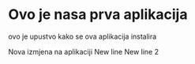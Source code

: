# Ovo je nasa prva aplikacija


ovo je upustvo kako se ova aplikacija instalira


Nova izmjena na aplikaciji
New line
New line 2

